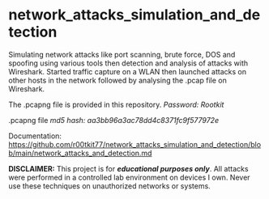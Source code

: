 # network_attacks_simulation_and_detection
Simulating network attacks like port scanning, brute force, DOS and spoofing using various tools then detection and analysis of attacks with Wireshark.
Started traffic capture on a WLAN then launched attacks on other hosts in the network followed by analysing the .pcap file on Wireshark.

The .pcapng file is provided in this repository.
*Password: Rootkit*

.pcapng file *md5 hash: aa3bb96a3ac78dd4c8371fc9f577972e*

Documentation: https://github.com/r00tkit77/network_attacks_simulation_and_detection/blob/main/network_attacks_and_detection.md

**DISCLAIMER:** This project is for ***educational purposes only***. All attacks were performed in a controlled lab environment on devices I own. Never use these techniques on unauthorized networks or systems.
